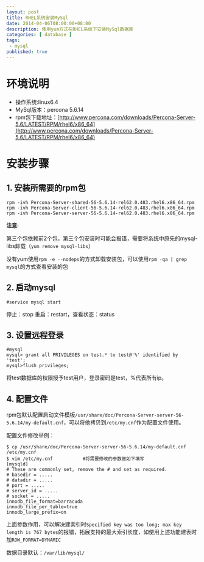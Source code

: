 ```yaml
---
layout: post
title: RHEL系统安装MySql
date: 2014-04-06T08:00:00+08:00
description: 使用yum方式在RHEL系统下安装MySql数据库
categories: [ database ]
tags: 
 - mysql
published: true
---
```


# 环境说明

- 操作系统:linux6.4
- MySql版本：percona 5.6.14
- rpm包下载地址：[http://www.percona.com/downloads/Percona-Server-5.6/LATEST/RPM/rhel6/x86_64](http://www.percona.com/downloads/Percona-Server-5.6/LATEST/RPM/rhel6/x86_64)

# 安装步骤

## 1. 安装所需要的rpm包

~~~
rpm -ivh Percona-Server-shared-56-5.6.14-rel62.0.483.rhel6.x86_64.rpm
rpm -ivh Percona-Server-client-56-5.6.14-rel62.0.483.rhel6.x86_64.rpm
rpm -ivh Percona-Server-server-56-5.6.14-rel62.0.483.rhel6.x86_64.rpm
~~~

**注意:**

第三个包依赖前2个包，第三个包安装时可能会报错，需要将系统中原先的mysql-libs卸载（`yum remove mysql-libs`）

没有yum使用`rpm -e --nodeps`的方式卸载安装包，可以使用`rpm -qa | grep mysql`的方式查看安装的包

## 2. 启动mysql

~~~
#service mysql start 
~~~

停止：stop 重启：restart，查看状态：status

## 3. 设置远程登录

~~~
#mysql
mysql> grant all PRIVILEGES on test.* to test@'%' identified by 'test';
mysql>flush privileges;
~~~

将test数据库的权限授予test用户，登录密码是test，%代表所有ip。

## 4. 配置文件

rpm包默认配置启动文件模板`/usr/share/doc/Percona-Server-server-56-5.6.14/my-default.cnf`，可以将他拷贝到`/etc/my.cnf`作为配置文件使用。

配置文件修改举例：

~~~
$ cp /usr/share/doc/Percona-Server-server-56-5.6.14/my-default.cnf /etc/my.cnf
$ vim /etc/my.cnf 			#将需要修改的参数做如下填写
[mysqld]
# These are commonly set, remove the # and set as required.
# basedir = .....
# datadir = .....
# port = .....
# server_id = .....
# socket = .....
innodb_file_format=barracuda
innodb_file_per_table=true
innodb_large_prefix=on
~~~

上面参数作用，可以解决建索引时`Specified key was too long; max key length is 767 bytes`的报错，拓展支持的最大索引长度，如使用上述功能建表时加`ROW_FORMAT=DYNAMIC`

数据目录默认：`/var/lib/mysql/`
